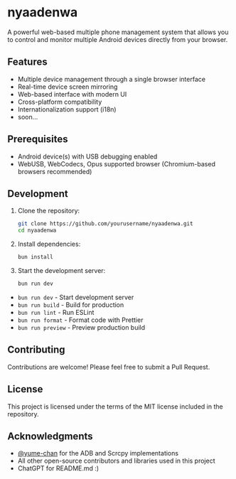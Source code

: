 # nyaadenwa

A powerful web-based multiple phone management system that allows you to control and monitor multiple Android devices directly from your browser.

## Features

- Multiple device management through a single browser interface
- Real-time device screen mirroring
- Web-based interface with modern UI
- Cross-platform compatibility
- Internationalization support (i18n)
- soon...

## Prerequisites

- Android device(s) with USB debugging enabled
- WebUSB, WebCodecs, Opus supported browser (Chromium-based browsers recommended)

## Development

1. Clone the repository:

   ```bash
   git clone https://github.com/yourusername/nyaadenwa.git
   cd nyaadenwa
   ```

2. Install dependencies:

   ```bash
   bun install
   ```

3. Start the development server:

   ```bash
   bun run dev
   ```

- `bun run dev` - Start development server
- `bun run build` - Build for production
- `bun run lint` - Run ESLint
- `bun run format` - Format code with Prettier
- `bun run preview` - Preview production build

## Contributing

Contributions are welcome! Please feel free to submit a Pull Request.

## License

This project is licensed under the terms of the MIT license included in the repository.

## Acknowledgments

- [@yume-chan](https://github.com/yume-chan) for the ADB and Scrcpy implementations
- All other open-source contributors and libraries used in this project
- ChatGPT for README.md :)
